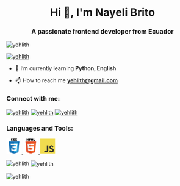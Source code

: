 <h1 align="center">Hi 👋, I'm Nayeli Brito</h1>
<h3 align="center">A passionate frontend developer from Ecuador</h3>

<p align="left"> <img src="https://komarev.com/ghpvc/?username=yehlith&label=Profile%20views&color=0e75b6&style=flat" alt="yehlith" /> </p>

<p align="left"> <a href="https://twitter.com/yehlith" target="blank"><img src="https://img.shields.io/twitter/follow/yehlith?logo=twitter&style=for-the-badge" alt="yehlith" /></a> </p>

- 🌱 I’m currently learning **Python, English**

- 📫 How to reach me **yehlith@gmail.com**

<h3 align="left">Connect with me:</h3>
<p align="left">
<a href="https://twitter.com/yehlith" target="blank"><img align="center" src="https://raw.githubusercontent.com/rahuldkjain/github-profile-readme-generator/master/src/images/icons/Social/twitter.svg" alt="yehlith" height="30" width="40" /></a>
<a href="https://linkedin.com/in/yehlith" target="blank"><img align="center" src="https://raw.githubusercontent.com/rahuldkjain/github-profile-readme-generator/master/src/images/icons/Social/linked-in-alt.svg" alt="yehlith" height="30" width="40" /></a>
<a href="https://instagram.com/yehlith" target="blank"><img align="center" src="https://raw.githubusercontent.com/rahuldkjain/github-profile-readme-generator/master/src/images/icons/Social/instagram.svg" alt="yehlith" height="30" width="40" /></a>
</p>

<h3 align="left">Languages and Tools:</h3>
<p align="left"> <a href="https://www.w3schools.com/css/" target="_blank" rel="noreferrer"> <img src="https://raw.githubusercontent.com/devicons/devicon/master/icons/css3/css3-original-wordmark.svg" alt="css3" width="40" height="40"/> </a> <a href="https://www.w3.org/html/" target="_blank" rel="noreferrer"> <img src="https://raw.githubusercontent.com/devicons/devicon/master/icons/html5/html5-original-wordmark.svg" alt="html5" width="40" height="40"/> </a> <a href="https://developer.mozilla.org/en-US/docs/Web/JavaScript" target="_blank" rel="noreferrer"> <img src="https://raw.githubusercontent.com/devicons/devicon/master/icons/javascript/javascript-original.svg" alt="javascript" width="40" height="40"/> </a> </p>

<p><img align="left" src="https://github-readme-stats.vercel.app/api/top-langs?username=yehlith&show_icons=true&locale=en&layout=compact" alt="yehlith" /></p>

<p>&nbsp;<img align="center" src="https://github-readme-stats.vercel.app/api?username=yehlith&show_icons=true&locale=en" alt="yehlith" /></p>

<p><img align="center" src="https://github-readme-streak-stats.herokuapp.com/?user=yehlith&" alt="yehlith" /></p>


